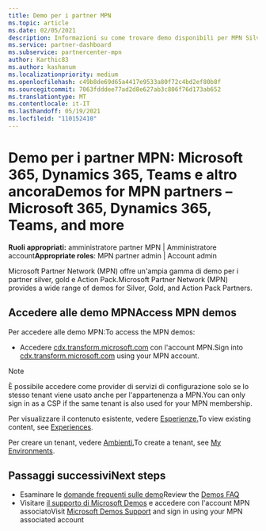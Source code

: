```yaml
---
title: Demo per i partner MPN
ms.topic: article
ms.date: 02/05/2021
description: Informazioni su come trovare demo disponibili per MPN Silver, Gold e Action Pack partner.
ms.service: partner-dashboard
ms.subservice: partnercenter-mpn
author: Karthic83
ms.author: kashanum
ms.localizationpriority: medium
ms.openlocfilehash: c49b8de69d65a4417e9533a80f72c4bd2ef80b8f
ms.sourcegitcommit: 7063fdddee77ad2d8e627ab3c806f76d173ab652
ms.translationtype: MT
ms.contentlocale: it-IT
ms.lasthandoff: 05/19/2021
ms.locfileid: "110152410"
---
```

# <a name="demos-for-mpn-partners--microsoft-365-dynamics-365-teams-and-more"></a><span data-ttu-id="22e8a-103">Demo per i partner MPN: Microsoft 365, Dynamics 365, Teams e altro ancora</span><span class="sxs-lookup"><span data-stu-id="22e8a-103">Demos for MPN partners – Microsoft 365, Dynamics 365, Teams, and more</span></span>

<span data-ttu-id="22e8a-104">**Ruoli appropriati:** amministratore partner MPN | Amministratore account</span><span class="sxs-lookup"><span data-stu-id="22e8a-104">**Appropriate roles**: MPN partner admin | Account admin</span></span>

<span data-ttu-id="22e8a-105">Microsoft Partner Network (MPN) offre un'ampia gamma di demo per i partner silver, gold e Action Pack.</span><span class="sxs-lookup"><span data-stu-id="22e8a-105">Microsoft Partner Network (MPN) provides a wide range of demos for Silver, Gold, and Action Pack Partners.</span></span>

## <a name="access-mpn-demos"></a><span data-ttu-id="22e8a-106">Accedere alle demo MPN</span><span class="sxs-lookup"><span data-stu-id="22e8a-106">Access MPN demos</span></span>

<span data-ttu-id="22e8a-107">Per accedere alle demo MPN:</span><span class="sxs-lookup"><span data-stu-id="22e8a-107">To access the MPN demos:</span></span>

- <span data-ttu-id="22e8a-108">Accedere [cdx.transform.microsoft.com](https://cdx.transform.microsoft.com/) con l'account MPN.</span><span class="sxs-lookup"><span data-stu-id="22e8a-108">Sign into [cdx.transform.microsoft.com](https://cdx.transform.microsoft.com/) using your MPN account.</span></span>

>[!NOTE]
><span data-ttu-id="22e8a-109">È possibile accedere come provider di servizi di configurazione solo se lo stesso tenant viene usato anche per l'appartenenza a MPN.</span><span class="sxs-lookup"><span data-stu-id="22e8a-109">You can only sign in as a CSP if the same tenant is also used for your MPN membership.</span></span>

<span data-ttu-id="22e8a-110">Per visualizzare il contenuto esistente, vedere [Esperienze.](https://cdx.transform.microsoft.com/experiences)</span><span class="sxs-lookup"><span data-stu-id="22e8a-110">To view existing content, see [Experiences](https://cdx.transform.microsoft.com/experiences).</span></span>

<span data-ttu-id="22e8a-111">Per creare un tenant, vedere [Ambienti.](https://cdx.transform.microsoft.com/my-tenants)</span><span class="sxs-lookup"><span data-stu-id="22e8a-111">To create a tenant, see [My Environments](https://cdx.transform.microsoft.com/my-tenants).</span></span>

## <a name="next-steps"></a><span data-ttu-id="22e8a-112">Passaggi successivi</span><span class="sxs-lookup"><span data-stu-id="22e8a-112">Next steps</span></span>

- <span data-ttu-id="22e8a-113">Esaminare le [domande frequenti sulle demo](https://cdx.transform.microsoft.com/help/faq)</span><span class="sxs-lookup"><span data-stu-id="22e8a-113">Review the [Demos FAQ](https://cdx.transform.microsoft.com/help/faq)</span></span>
- <span data-ttu-id="22e8a-114">Visitare [il supporto di Microsoft Demos](https://cdx.transform.microsoft.com/submit-request) e accedere con l'account MPN associato</span><span class="sxs-lookup"><span data-stu-id="22e8a-114">Visit [Microsoft Demos Support](https://cdx.transform.microsoft.com/submit-request) and sign in using your MPN associated account</span></span>
